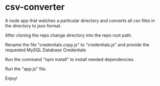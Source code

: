 # csv-converter
A node app that watches a particular directory and converts all csv files in the directory to json format.

After cloning the repo change directory into the repo root path.

Rename the file "credentials.copy.js" to "credentials.js" and provide the requested MySQL Database Credentials

Run the command "npm install" to install needed dependencies.

Run the "app.js" file.

Enjoy!

